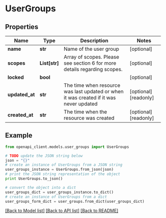 # UserGroups


## Properties
Name | Type | Description | Notes
------------ | ------------- | ------------- | -------------
**name** | **str** | Name of the user group | [optional] 
**scopes** | **List[str]** | Array of scopes. Please see section 6 for more details regarding scopes. | [optional] 
**locked** | **bool** |  | [optional] 
**updated_at** | **str** | The time when resource was last updated or when it was created if it was never updated | [optional] [readonly] 
**created_at** | **str** | The time when the resource was created | [optional] [readonly] 

## Example

```python
from openapi_client.models.user_groups import UserGroups

# TODO update the JSON string below
json = "{}"
# create an instance of UserGroups from a JSON string
user_groups_instance = UserGroups.from_json(json)
# print the JSON string representation of the object
print UserGroups.to_json()

# convert the object into a dict
user_groups_dict = user_groups_instance.to_dict()
# create an instance of UserGroups from a dict
user_groups_form_dict = user_groups.from_dict(user_groups_dict)
```
[[Back to Model list]](../README.md#documentation-for-models) [[Back to API list]](../README.md#documentation-for-api-endpoints) [[Back to README]](../README.md)


